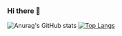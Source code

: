 ### Hi there 👋

![Anurag's GitHub stats](https://github-readme-stats.vercel.app/api?username=Demorales&show_icons=true&theme=solarized-dark) [![Top Langs](https://github-readme-stats.vercel.app/api/top-langs/?username=Demorales1998&layout=radical)](https://github.com/Demorales1998/github-readme-stats)

